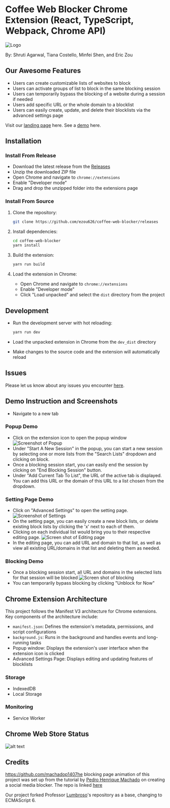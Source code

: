 # Coffee Web Blocker Chrome Extension (React, TypeScript, Webpack, Chrome API)

![Logo](public/images/android-chrome-512x512.png)

By: Shruti Agarwal, Tiana Costello, Minfei Shen, and Eric Zou

## Our Awesome Features

- Users can create customizable lists of websites to block
- Users can activate groups of list to block in the same blocking session
- Users can temporarily bypass the blocking of a website during a session if needed
- Users add specific URL or the whole domain to a blocklist
- Users can easily create, update, and delete their blocklists via the advanced settings page

Visit our [landing page](https://coffeewebblocker.click/) here.
See a [demo](https://youtu.be/NvZ-1hMQ5A0) here.

## Installation

### Install From Release

- Download the latest release from the [Releases](https://github.com/ezou626/coffee-web-blocker/releases)
- Unzip the downloaded ZIP file
- Open Chrome and navigate to `chrome://extensions`
- Enable "Developer mode"
- Drag and drop the unzipped folder into the extensions page

### Install From Source

1. Clone the repository:

   ```bash
   git clone https://github.com/ezou626/coffee-web-blocker/releases
   ```

2. Install dependencies:

   ```bash
   cd coffee-web-blocker
   yarn install
   ```

3. Build the extension:

   ```bash
   yarn run build
   ```

4. Load the extension in Chrome:

   - Open Chrome and navigate to `chrome://extensions`
   - Enable "Developer mode"
   - Click "Load unpacked" and select the `dist` directory from the project
   
## Development

- Run the development server with hot reloading:

  ```bash
  yarn run dev
  ```

- Load the unpacked extension in Chrome from the `dev_dist` directory
- Make changes to the source code and the extension will automatically reload

## Issues

Please let us know about any issues you encounter [here](https://github.com/ezou626/coffee-web-blocker/issues).

## Demo Instruction and Screenshots

- Navigate to a new tab

### Popup Demo
- Click on the extension icon to open the popup window
![Screenshot of Popup](https://github.com/ezou626/coffee-web-blocker/blob/main/Screenshot-popup.png)
- Under "Start A New Session" in the popup, you can start a new session by selecting one or more lists from the "Search Lists" dropdown and clicking on block.
- Once a blocking session start, you can easily end the session by clicking on "End Blocking Session" button.
- Under "Add Current Tab To List", the URL of the active tab is displayed. You can add this URL or the domain of this URL to a list chosen from the dropdown.

### Setting Page Demo
- Click on "Advanced Settings" to open the setting page.
![Screenshot of Settings](https://github.com/ezou626/coffee-web-blocker/blob/main/Screenshot-page1.png)
- On the setting page, you can easily create a new block lists, or delete existing block lists by clicking the 'x' next to each of them.
- Clicking on each individual list would bring you to their respective editing page.
![Screen shot of Editing page](https://github.com/ezou626/coffee-web-blocker/blob/main/Screenshot-page2.png)
- In the editing page, you can add URL and domain to that list, as well as view all existing URL/domains in that list and deleting them as needed.

### Blocking Demo
- Once a blocking session start, all URL and domains in the selected lists for that session will be blocked
![Screen shot of blocking](https://github.com/ezou626/coffee-web-blocker/blob/main/Screenshot-blocking.png)
- You can temporarily bypass blocking by clicking "Unblock for Now"

## Chrome Extension Architecture

This project follows the Manifest V3 architecture for Chrome extensions. Key components of the architecture include:

- `manifest.json`: Defines the extension's metadata, permissions, and script configurations
- `background.js`: Runs in the background and handles events and long-running tasks
- Popup window: Displays the extension's user interface when the extension icon is clicked
- Advanced Settings Page: Displays editing and updating features of blocklists

### Storage
- IndexedDB
- Local Storage

### Monitoring
- Service Worker

## Chrome Web Store Status
![alt text](image.png)

## Credits

https://github.com/machadop1407he blocking page animation of this project was set up from the tutorial by [Pedro Henrique Machado](https://github.com/Harshita-mindfire) on creating a social media blocker. The repo is linked [here](https://github.com/machadop1407/SocialMediaBlocker-ChromeEXT)

Our project forked Professor [Lumbroso](https://github.com/jlumbroso/chrome-extension-text-collector)'s repository as a base, changing to ECMAScript 6.
